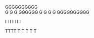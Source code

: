 GGGGGGGGGG       
G
G
G   GGGGGG
G        G 
G        G
GGGGGGGGGG

I
I
I
I
I
I
I

TTTT
   T
   T
   T
   T
   T
